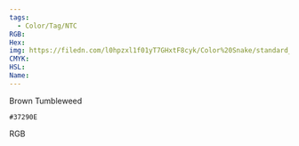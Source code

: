 ```yaml
---
tags:
  - Color/Tag/NTC
RGB:
Hex:
img: https://filedn.com/l0hpzxl1f01yT7GHxtF8cyk/Color%20Snake/standard_csv_to_svg/%23/37290E.svg
CMYK:
HSL:
Name:
---
```

Brown Tumbleweed
```palette
#37290E
```
RGB
